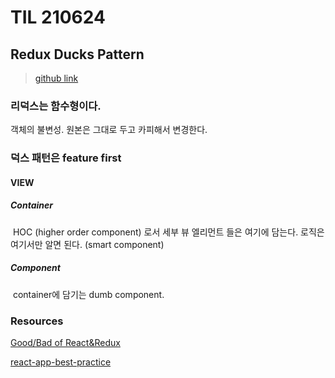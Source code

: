# TIL 210624

## Redux Ducks Pattern

> [github link](https://github.com/PlatziDev/redux-duck)



### 리덕스는 함수형이다.

객체의 불변성. 원본은 그대로 두고 카피해서 변경한다.

### 덕스 패턴은 feature first

#### VIEW

##### Container

​	HOC (higher order component) 로서 세부 뷰 엘리먼트 들은 여기에 담는다. 로직은 여기서만 알면 된다. (smart component)

##### Component

​	container에 담기는 dumb component.

### Resources

[Good/Bad of React&Redux](https://medium.com/swlh/the-good-the-bad-of-react-redux-and-why-ducks-might-be-the-solution-1567d5bdc698)

[react-app-best-practice](https://github.com/codica2/react-app-best-practice/tree/master/src/views/pages)

